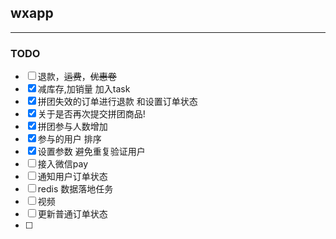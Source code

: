 ## wxapp
-------
### TODO

- [ ] 退款，~~运费~~，~~优惠卷~~
- [x] 减库存,加销量 加入task
- [x] 拼团失效的订单进行退款 和设置订单状态
- [x] 关于是否再次提交拼团商品!
- [x] 拼团参与人数增加
- [x] 参与的用户 排序
- [x] 设置参数 避免重复验证用户
- [ ] 接入微信pay
- [ ] 通知用户订单状态
- [ ] redis 数据落地任务
- [ ] 视频
- [ ] 更新普通订单状态
- [ ] 
